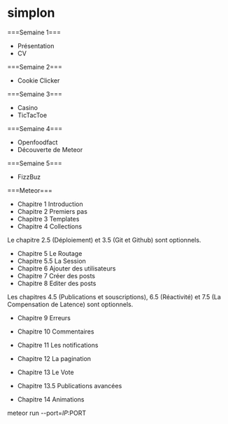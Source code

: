# simplon

===Semaine 1===

* Présentation
* CV

===Semaine 2===

* Cookie Clicker


===Semaine 3===

* Casino
* TicTacToe

===Semaine 4===

* Openfoodfact
* Découverte de Meteor

===Semaine 5===

* FizzBuz

===Meteor===

* Chapitre 1  Introduction
* Chapitre 2  Premiers pas
* Chapitre 3  Templates
* Chapitre 4  Collections

Le chapitre 2.5 (Déploiement) et 3.5 (Git et Github) sont optionnels.

* Chapitre 5  Le Routage
* Chapitre 5.5  La Session
* Chapitre 6  Ajouter des utilisateurs
* Chapitre 7  Créer des posts
* Chapitre 8  Editer des posts

Les chapitres 4.5 (Publications et souscriptions), 6.5 (Réactivité) et 7.5 (La Compensation de Latence) sont optionnels.

* Chapitre 9  Erreurs
* Chapitre 10  Commentaires
* Chapitre 11  Les notifications
* Chapitre 12  La pagination

* Chapitre 13  Le Vote
* Chapitre 13.5  Publications avancées
* Chapitre 14 Animations

meteor run --port=$IP:$PORT

